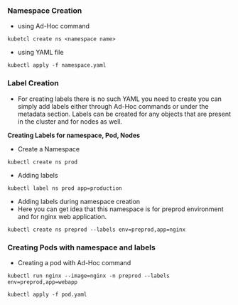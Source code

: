 ### Namespace Creation

- using Ad-Hoc command

```
kubetcl create ns <namespace name>
```

- using YAML file

```
kubectl apply -f namespace.yaml
```

### Label Creation

- For creating labels there is no such YAML you need to create you can simply add labels either through Ad-Hoc commands or under the metadata section. Labels can be created for any objects that are present in the cluster and for nodes as well.

**Creating Labels for namespace, Pod, Nodes**

- Create a Namespace
```
kubectl create ns prod
```
- Adding labels
```
kubectl label ns prod app=production
```
- Adding labels during namespace creation
- Here you can get idea that this namespace is for preprod environment and for nginx web application.

```
kubectl create ns preprod --labels env=preprod,app=nginx
```

### Creating Pods with namespace and labels

- Creating a pod with Ad-Hoc command
```
kubectl run nginx --image=nginx -n preprod --labels env=preprod,app=webapp
```
```
kubectl apply -f pod.yaml
```
